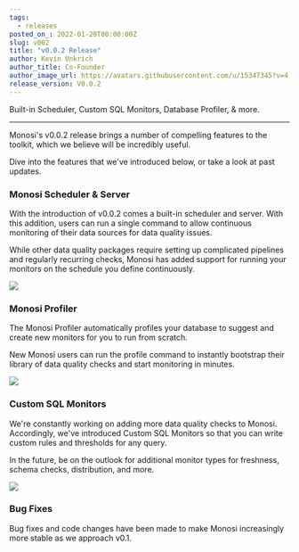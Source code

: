 ```yaml
---
tags:
  - releases
posted_on_: 2022-01-20T00:00:00Z
slug: v002
title: "v0.0.2 Release"
author: Kevin Unkrich
author_title: Co-Founder
author_image_url: https://avatars.githubusercontent.com/u/15347345?v=4
release_version: V0.0.2
---
```


Built-in Scheduler, Custom SQL Monitors, Database Profiler, & more.

<!--truncate-->

---

Monosi's v0.0.2 release brings a number of compelling features to the toolkit, which we believe will be incredibly useful.

Dive into the features that we've introduced below, or take a look at past updates.

### Monosi Scheduler & Server

With the introduction of v0.0.2 comes a built-in scheduler and server. With this addition, users can run a single command to allow continuous monitoring of their data sources for data quality issues.

While other data quality packages require setting up complicated pipelines and regularly recurring checks, Monosi has added support for running your monitors on the schedule you define continuously.

<img src="/img/changelog/v002/scheduler.gif"/>

<br />

### Monosi Profiler

The Monosi Profiler automatically profiles your database to suggest and create new monitors for you to run from scratch.

New Monosi users can run the profile command to instantly bootstrap their library of data quality checks and start monitoring in minutes.

<img src="/img/changelog/v002/profile.gif"/>

<br />

### Custom SQL Monitors

We're constantly working on adding more data quality checks to Monosi. Accordingly, we've introduced Custom SQL Monitors so that you can write custom rules and thresholds for any query.

In the future, be on the outlook for additional monitor types for freshness, schema checks, distribution, and more.

<img src="/img/changelog/v002/custom_monitor.gif"/>

<br />

### Bug Fixes

Bug fixes and code changes have been made to make Monosi increasingly more stable as we approach v0.1.
